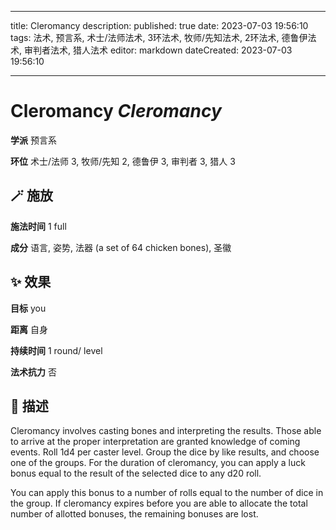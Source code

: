 
---
title: Cleromancy
description: 
published: true
date: 2023-07-03 19:56:10
tags: 法术, 预言系, 术士/法师法术, 3环法术, 牧师/先知法术, 2环法术, 德鲁伊法术, 审判者法术, 猎人法术
editor: markdown
dateCreated: 2023-07-03 19:56:10

---

# **Cleromancy** *Cleromancy*

**学派** 预言系 

**环位** 术士/法师 3, 牧师/先知 2, 德鲁伊 3, 审判者 3, 猎人 3

## 🪄 施放

**施法时间** 1 full

**成分** 语言, 姿势, 法器 (a set of 64 chicken bones), 圣徽

## ✨ 效果 

**目标** you 

**距离** 自身  

**持续时间** 1 round/ level 

**法术抗力** 否

## 📖 描述

Cleromancy involves casting bones and interpreting the results. Those able to arrive at the proper interpretation are granted knowledge of coming events. Roll 1d4 per caster level. Group the dice by like results, and choose one of the groups. For the duration of cleromancy, you can apply a luck bonus equal to the result of the selected dice to any d20 roll.

You can apply this bonus to a number of rolls equal to the number of dice in the group. If cleromancy expires before you are able to allocate the total number of allotted bonuses, the remaining bonuses are lost.
    